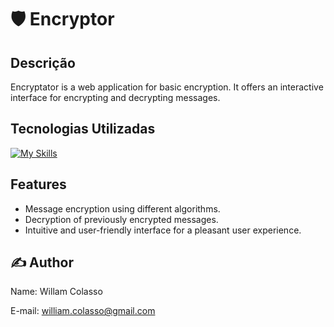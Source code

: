 # 🛡️ Encryptor

## Descrição
Encryptator is a web application for basic encryption. It offers an interactive interface for encrypting and decrypting messages.

## Tecnologias Utilizadas
[![My Skills](https://skillicons.dev/icons?i=html,css,js&theme=dark)](https://skillicons.dev)

## Features
- Message encryption using different algorithms.
- Decryption of previously encrypted messages.
- Intuitive and user-friendly interface for a pleasant user experience.

## ✍️ Author
Name: Willam Colasso

E-mail: william.colasso@gmail.com
